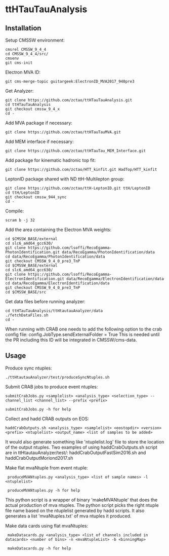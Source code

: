 # ttHTauTauAnalysis

## Installation

Setup CMSSW environment:

	cmsrel CMSSW_9_4_4
	cd CMSSW_9_4_4/src/
	cmsenv
	git cms-init

Electron MVA ID:

	git cms-merge-topic guitargeek:ElectronID_MVA2017_940pre3

Get Analyzer:

	git clone https://github.com/zctao/ttHTauTauAnalysis.git
	cd ttHTauTauAnalysis
	git checkout cmssw_9_4_x
	cd -

Add MVA package if necessary:

	git clone https://github.com/zctao/ttHTauTauMVA.git

Add MEM interface if necessary:

	git clone https://github.com/zctao/ttHTauTau_MEM_Interface.git

Add package for kinematic hadronic top fit:

	git clone https://github.com/zctao/HTT_kinfit.git HadTop/HTT_kinfit

LeptonID package shared with ND ttH-Multilepton group:

	git clone https://github.com/zctao/ttH-LeptonID.git ttH/LeptonID
	cd ttH/LeptonID
	git checkout cmssw_944_sync
	cd -
	

Compile:

	scram b -j 32

Add the area containing the Electron MVA weights:

	cd $CMSSW_BASE/external
	cd slc6_amd64_gcc630/
	git clone https://github.com/lsoffi/RecoEgamma-PhotonIdentification.git data/RecoEgamma/PhotonIdentification/data
	cd data/RecoEgamma/PhotonIdentification/data
	git checkout CMSSW_9_4_0_pre3_TnP
	cd $CMSSW_BASE/external
	cd slc6_amd64_gcc630/
	git clone https://github.com/lsoffi/RecoEgamma-ElectronIdentification.git data/RecoEgamma/ElectronIdentification/data
	cd data/RecoEgamma/ElectronIdentification/data
	git checkout CMSSW_9_4_0_pre3_TnP
	cd $CMSSW_BASE/src

Get data files before running analyzer:

	cd ttHTauTauAnalysis/ttHtautauAnalyzer/data
	./fetchDataFiles.sh
	cd -

When running with CRAB one needs to add the following option to the crab config file: config.JobType.sendExternalFolder = True This is needed until the PR including this ID will be integrated in CMSSW/cms-data.

## Usage

Produce sync ntuples:

	./ttHtautauAnalyzer/test/produceSyncNtuples.sh

Submit CRAB jobs to produce event ntuples:
	   
	submitCrabJobs.py <samplelist> <analysis_type> <selection_type> --channel_list <channel_list> --prefix <prefix>
	
	submitCrabJobs.py -h for help

Collect and hadd CRAB outputs on EOS:

	haddCrabOutputs.sh <analysis_type> <samplelist> <eostopdir> <version> <prefix> <ntuplelist> <output_name> <list of samples to be added>

It would also generate something like 'ntuplelist.log' file to store the location of the output ntuples. Two examples of using haddCrabOutputs.sh script are in ttHtautauAnalyzer/test/: haddCrabOutputFastSim2016.sh and haddCrabOutputMoriond2017.sh

Make flat mvaNtuple from event ntuple:

	 produceMVANtuples.py <analysis_type> <list of sample names> -l <ntuplelist>

	 produceMVANtuples.py -h for help

This python script is a wrapper of binary 'makeMVANtuple' that does the actual production of mva ntuples. The python script picks the right ntuple file name based on the ntuplelist generated by hadd scripts. It also generates a list 'mvaNtuples.txt' of mva ntuples it produced.

Make data cards using flat mvaNtuples:

	 makeDatacards.py <analysis_type> <list of channels included in datacards> <number of bins> -n <mvaNtupleList> -b <binningMap>

	 makeDatacards.py -h for help
